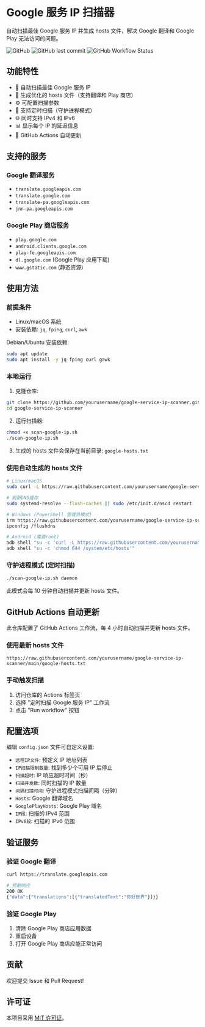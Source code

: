 # Google 服务 IP 扫描器

自动扫描最佳 Google 服务 IP 并生成 hosts 文件，解决 Google 翻译和 Google Play 无法访问的问题。

![GitHub](https://img.shields.io/github/license/yourusername/google-service-ip-scanner)
![GitHub last commit](https://img.shields.io/github/last-commit/yourusername/google-service-ip-scanner)
![GitHub Workflow Status](https://img.shields.io/github/actions/workflow/status/yourusername/google-service-ip-scanner/schedule-scan.yml)

## 功能特性

- 🚀 自动扫描最佳 Google 服务 IP
- 📝 生成优化的 hosts 文件（支持翻译和 Play 商店）
- ⚙️ 可配置扫描参数
- 🔁 支持定时扫描（守护进程模式）
- 🌐 同时支持 IPv4 和 IPv6
- 📊 显示每个 IP 的延迟信息
- 🤖 GitHub Actions 自动更新

## 支持的服务

### Google 翻译服务
- `translate.googleapis.com`
- `translate.google.com`
- `translate-pa.googleapis.com`
- `jnn-pa.googleapis.com`

### Google Play 商店服务
- `play.google.com`
- `android.clients.google.com`
- `play-fe.googleapis.com`
- `dl.google.com` (Google Play 应用下载)
- `www.gstatic.com` (静态资源)

## 使用方法

### 前提条件

- Linux/macOS 系统
- 安装依赖: `jq`, `fping`, `curl`, `awk`

Debian/Ubuntu 安装依赖:
```bash
sudo apt update
sudo apt install -y jq fping curl gawk
```

### 本地运行

1. 克隆仓库:
```bash
git clone https://github.com/yourusername/google-service-ip-scanner.git
cd google-service-ip-scanner
```

2. 运行扫描器:
```bash
chmod +x scan-google-ip.sh
./scan-google-ip.sh
```

3. 生成的 hosts 文件会保存在当前目录: `google-hosts.txt`

### 使用自动生成的 hosts 文件

```bash
# Linux/macOS
sudo curl -L https://raw.githubusercontent.com/yourusername/google-service-ip-scanner/main/google-hosts.txt -o /etc/hosts

# 刷新DNS缓存
sudo systemd-resolve --flush-caches || sudo /etc/init.d/nscd restart

# Windows (PowerShell 管理员模式)
irm https://raw.githubusercontent.com/yourusername/google-service-ip-scanner/main/google-hosts.txt -OutFile "$env:windir\System32\drivers\etc\hosts"
ipconfig /flushdns

# Android (需要root)
adb shell "su -c 'curl -L https://raw.githubusercontent.com/yourusername/google-service-ip-scanner/main/google-hosts.txt -o /system/etc/hosts'"
adb shell "su -c 'chmod 644 /system/etc/hosts'"
```

### 守护进程模式 (定时扫描)

```bash
./scan-google-ip.sh daemon
```

此模式会每 10 分钟自动扫描并更新 hosts 文件。

## GitHub Actions 自动更新

此仓库配置了 GitHub Actions 工作流，每 4 小时自动扫描并更新 hosts 文件。

### 使用最新 hosts 文件
```
https://raw.githubusercontent.com/yourusername/google-service-ip-scanner/main/google-hosts.txt
```

### 手动触发扫描
1. 访问仓库的 Actions 标签页
2. 选择 "定时扫描 Google 服务 IP" 工作流
3. 点击 "Run workflow" 按钮

## 配置选项

编辑 `config.json` 文件可自定义设置:

- `远程IP文件`: 预定义 IP 地址列表
- `IP扫描限制数量`: 找到多少个可用 IP 后停止
- `扫描超时`: IP 响应超时时间（秒）
- `扫描并发数`: 同时扫描的 IP 数量
- `间隔扫描时间`: 守护进程模式扫描间隔（分钟）
- `Hosts`: Google 翻译域名
- `GooglePlayHosts`: Google Play 域名
- `IP段`: 扫描的 IPv4 范围
- `IPv6段`: 扫描的 IPv6 范围

## 验证服务

### 验证 Google 翻译
```bash
curl https://translate.googleapis.com

# 预期响应
200 OK
{"data":{"translations":[{"translatedText":"你好世界"}]}}
```

### 验证 Google Play
1. 清除 Google Play 商店应用数据
2. 重启设备
3. 打开 Google Play 商店应能正常访问

## 贡献

欢迎提交 Issue 和 Pull Request!

## 许可证

本项目采用 [MIT 许可证](LICENSE)。